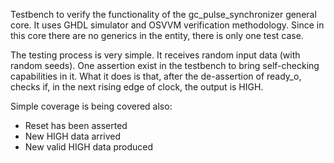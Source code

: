 Testbench to verify the functionality of the gc_pulse_synchronizer general core. It uses GHDL simulator and OSVVM verification methodology. Since in this core there are no generics in the entity, there is only one test case.

The testing process is very simple. It receives random input data (with random seeds). One assertion exist in the testbench to bring self-checking capabilities in it. What it does is that, after the de-assertion of ready_o, checks if, in the next rising edge of clock, the output is HIGH. 

Simple coverage is being covered also:
  - Reset has been asserted
  - New HIGH data arrived
  - New valid HIGH data produced
 

